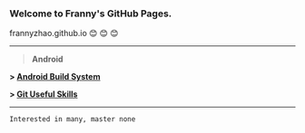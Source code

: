 ### Welcome to Franny's GitHub Pages.
frannyzhao.github.io
 :blush: :blush: :blush:
<hr>
<blockquote>
<p><strong>Android</strong></p>
</blockquote>

<p><strong>&gt; <a href="https://github.com/FrannyZhao/FrannyZhao.github.io/blob/master/Android/android.build.system.md">Android Build System</a></strong>  </p>
<p><strong>&gt; <a href="https://github.com/FrannyZhao/FrannyZhao.github.io/blob/master/CodeManagement/git.useful.skills.md">Git Useful Skills</a></strong>  </p>

<hr>
<p><code>Interested in many, master none</code></p>
